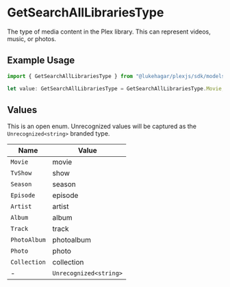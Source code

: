 # GetSearchAllLibrariesType

The type of media content in the Plex library. This can represent videos, music, or photos.


## Example Usage

```typescript
import { GetSearchAllLibrariesType } from "@lukehagar/plexjs/sdk/models/operations";

let value: GetSearchAllLibrariesType = GetSearchAllLibrariesType.Movie;
```

## Values

This is an open enum. Unrecognized values will be captured as the `Unrecognized<string>` branded type.

| Name                   | Value                  |
| ---------------------- | ---------------------- |
| `Movie`                | movie                  |
| `TvShow`               | show                   |
| `Season`               | season                 |
| `Episode`              | episode                |
| `Artist`               | artist                 |
| `Album`                | album                  |
| `Track`                | track                  |
| `PhotoAlbum`           | photoalbum             |
| `Photo`                | photo                  |
| `Collection`           | collection             |
| -                      | `Unrecognized<string>` |